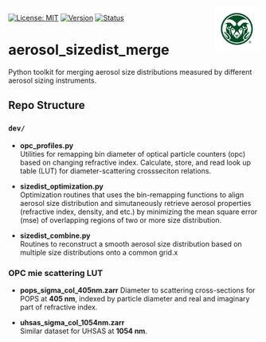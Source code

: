 <!-- Top banner + right-aligned CSU logo (same pattern as your TAMU example) -->
<img src="assets/CSU-Rams-Head-Symbol-357.jpg" align="right" height="90" />

[![License: MIT](https://img.shields.io/badge/License-MIT-yellow.svg)](https://opensource.org/licenses/MIT)
[![Version](https://img.shields.io/badge/python-3.13-blue.svg)](https://www.python.org/downloads/release/python-3137/)
[![Status](https://img.shields.io/badge/status-in%20development-orange.svg)]()

# aerosol_sizedist_merge
Python toolkit for merging aerosol size distributions measured by different aerosol sizing instruments.

## Repo Structure

### `dev/`

- **opc_profiles.py**  
  Utilities for remapping bin diameter of optical particle counters (opc) based on changing refractive index. Calculate, store, and read look up table (LUT) for diameter-scattering crossseciton relations.

- **sizedist_optimization.py**  
  Optimization routines that uses the bin-remapping functions to align aerosol size distribution and simutaneously retrieve aerosol properties (refractive index, density, and etc.) by minimizing the mean square error (mse) of overlapping regions of two or more size distribution.

- **sizedist_combine.py**  
  Routines to reconstruct a smooth aerosol size distribution based on multiple size distributions onto a common grid.x

### OPC mie scattering LUT

- **pops_sigma_col_405nm.zarr**
  Diameter to scattering cross-sections for POPS at **405 nm**, indexed by particle diameter and real and imaginary part of refractive index.

- **uhsas_sigma_col_1054nm.zarr**  
  Similar dataset for UHSAS at **1054 nm**.

